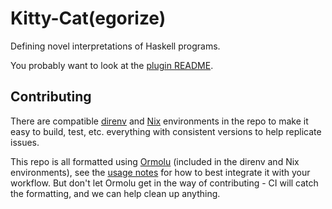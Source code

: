 # Kitty-Cat(egorize)

Defining novel interpretations of Haskell programs.

You probably want to look at the [plugin README](./plugin/README.md).

## Contributing

There are compatible [direnv](https://direnv.net/) and [Nix](https://nixos.org/manual/nix/stable/) environments in the repo to make it easy to build, test, etc. everything with consistent versions to help replicate issues.

This repo is all formatted using [Ormolu](https://github.com/tweag/ormolu) (included in the direnv and Nix environments), see the [usage notes](https://github.com/tweag/ormolu#usage) for how to best integrate it with your workflow. But don't let Ormolu get in the way of contributing - CI will catch the formatting, and we can help clean up anything.
